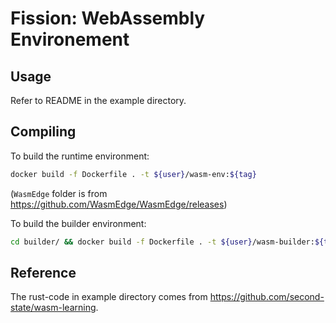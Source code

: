 # Fission: WebAssembly Environement

## Usage

Refer to README in the example directory.

## Compiling

To build the runtime environment:

```bash
docker build -f Dockerfile . -t ${user}/wasm-env:${tag}
```

(`WasmEdge` folder is from https://github.com/WasmEdge/WasmEdge/releases)

To build the builder environment:

```bash
cd builder/ && docker build -f Dockerfile . -t ${user}/wasm-builder:${tag}
```

## Reference

The rust-code in example directory comes from https://github.com/second-state/wasm-learning.